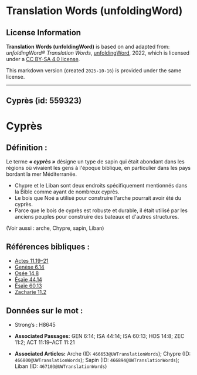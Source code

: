 # Translation Words (unfoldingWord)

## License Information

**Translation Words (unfoldingWord)** is based on and adapted from: _unfoldingWord® Translation Words_, [unfoldingWord](https://unfoldingword.org/utw), 2022, which is licensed under a [CC BY-SA 4.0 license](https://creativecommons.org/licenses/by-sa/4.0/legalcode.en).

This markdown version (created `2025-10-16`) is provided under the same license.



--------------------------------

## Cyprès (id: 559323)

Cyprès
======

Définition :
------------

Le terme ***« cyprès »*** désigne un type de sapin qui était abondant dans les régions où vivaient les gens à l'époque biblique, en particulier dans les pays bordant la mer Méditerranée.

* Chypre et le Liban sont deux endroits spécifiquement mentionnés dans la Bible comme ayant de nombreux cyprès.
* Le bois que Noé a utilisé pour construire l'arche pourrait avoir été du cyprès.
* Parce que le bois de cyprès est robuste et durable, il était utilisé par les anciens peuples pour construire des bateaux et d'autres structures.

(Voir aussi : arche, Chypre, sapin, Liban)

Références bibliques :
----------------------

* [Actes 11\.19–21](https://ref.ly/Acts11:19-Acts11:21)
* [Genèse 6\.14](https://ref.ly/Gen6:14)
* [Osée 14\.8](https://ref.ly/Hos14:8)
* [Ésaïe 44\.14](https://ref.ly/Isa44:14)
* [Ésaïe 60\.13](https://ref.ly/Isa60:13)
* [Zacharie 11\.2](https://ref.ly/Zech11:2)

Données sur le mot :
--------------------

* Strong’s : H8645

* **Associated Passages:** GEN 6:14; ISA 44:14; ISA 60:13; HOS 14:8; ZEC 11:2; ACT 11:19–ACT 11:21
* **Associated Articles:** Arche (ID: `466653@UWTranslationWords`); Chypre (ID: `466800@UWTranslationWords`); Sapin (ID: `466894@UWTranslationWords`); Liban (ID: `467103@UWTranslationWords`)

